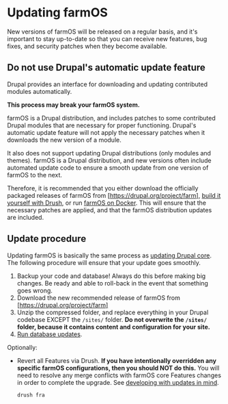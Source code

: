 # Updating farmOS

New versions of farmOS will be released on a regular basis, and it's important
to stay up-to-date so that you can receive new features, bug fixes, and security
patches when they become available.

## Do not use Drupal's automatic update feature

Drupal provides an interface for downloading and updating contributed modules
automatically.

**This process may break your farmOS system.**

farmOS is a Drupal distribution, and includes patches to some contributed
Drupal modules that are necessary for proper functioning. Drupal's automatic
update feature will not apply the necessary patches when it downloads the new
version of a module.

It also does not support updating Drupal distributions (only modules and
themes). farmOS is a Drupal distribution, and new versions often include
automated update code to ensure a smooth update from one version of farmOS to
the next.

Therefore, it is recommended that you either download the officially packaged
releases of farmOS from [https://drupal.org/project/farm],
[build it yourself with Drush], or run [farmOS on Docker]. This will ensure
that the necessary patches are applied, and that the farmOS distribution
updates are included.

## Update procedure

Updating farmOS is basically the same process as [updating Drupal core]. The
following procedure will ensure that your update goes smoothly.

1. Backup your code and database! Always do this before making big changes. Be
   ready and able to roll-back in the event that something goes wrong.
2. Download the new recommended release of farmOS from
   [https://drupal.org/project/farm]
3. Unzip the compressed folder, and replace everything in your Drupal codebase
   EXCEPT the `/sites/` folder. **Do not overwrite the `/sites/` folder, because
   it contains content and configuration for your site.**
4. [Run database updates].

Optionally:

* Revert all Features via Drush. **If you have intentionally overridden any
  specific farmOS configurations, then you should NOT do this.** You will need
  to resolve any merge conflicts with farmOS core Features changes in order to
  complete the upgrade. See [developing with updates in mind].

    `drush fra`

[updating Drupal core]: https://drupal.org/node/1223018
[https://drupal.org/project/farm]: https://drupal.org/project/farm
[build it yourself with Drush]: /hosting/installing
[farmOS on Docker]: /development/docker
[Drush]: https://github.com/drush-ops/drush
[Drush Registry Rebuild]: https://drupal.org/project/registry_rebuild
[Run database updates]: https://drupal.org/upgrade/running-update-php
[developing with updates in mind]: /development/update-safety

